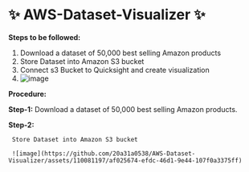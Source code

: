 # ✨ AWS-Dataset-Visualizer ✨
**Steps to be followed:**
1. Download a dataset of 50,000 best selling Amazon products
2. Store Dataset into Amazon S3 bucket
3. Connect s3 Bucket to Quicksight and create visualization
4. 
   ![image](https://github.com/20a31a0538/AWS-Dataset-Visualizer/assets/110081197/d7647415-5829-4e21-b5c5-037f1dc79f74)

**Procedure:**

**Step-1:**
       Download a dataset of 50,000 best selling Amazon products.
       
**Step-2:**

     Store Dataset into Amazon S3 bucket
     
     ![image](https://github.com/20a31a0538/AWS-Dataset-Visualizer/assets/110081197/af025674-efdc-46d1-9e44-107f0a3375ff)

     
